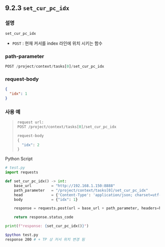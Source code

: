 ﻿## 9.2.3 `set_cur_pc_idx`

### 설명

`set_cur_pc_idx`

- `POST` : 현재 커서를 index 라인에 위치 시키는 함수

### path-parameter

```python
POST /project/context/tasks[0]/set_cur_pc_idx
```

### request-body
```json
{
  "idx": 1
}
```

### 사용 예

<blockquote>

```python
request url:
POST /project/context/tasks[0]/set_cur_pc_idx

request-body
{
  "idx": 2
}
```

</blockquote>

Python Script

```python
# test.py
import requests

def set_cur_pc_idx() -> int:
    base_url         = "http://192.168.1.150:8888"
    path_parameter   = "/project/context/tasks[0]/set_cur_pc_idx"
    head             = {'Content-Type': 'application/json; charset=utf-8'}
    body             = {"idx": 1}

    response = requests.post(url = base_url + path_parameter, headers=head, json=body)

    return response.status_code

print(f"response: {set_cur_pc_idx()}")
```
```sh
$python test.py 
response 200 # + TP 상 커서 위치 변경 됨
```